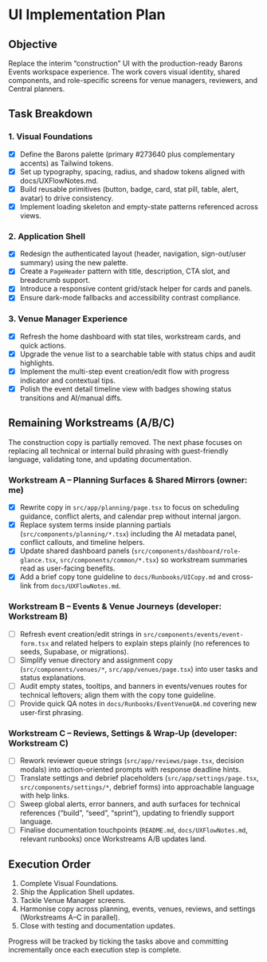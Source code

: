 # UI Implementation Plan

## Objective
Replace the interim “construction” UI with the production-ready Barons Events workspace experience. The work covers visual identity, shared components, and role-specific screens for venue managers, reviewers, and Central planners.

## Task Breakdown

### 1. Visual Foundations
- [x] Define the Barons palette (primary #273640 plus complementary accents) as Tailwind tokens.
- [x] Set up typography, spacing, radius, and shadow tokens aligned with docs/UXFlowNotes.md.
- [x] Build reusable primitives (button, badge, card, stat pill, table, alert, avatar) to drive consistency.
- [x] Implement loading skeleton and empty-state patterns referenced across views.

### 2. Application Shell
- [x] Redesign the authenticated layout (header, navigation, sign-out/user summary) using the new palette.
- [x] Create a `PageHeader` pattern with title, description, CTA slot, and breadcrumb support.
- [x] Introduce a responsive content grid/stack helper for cards and panels.
- [x] Ensure dark-mode fallbacks and accessibility contrast compliance.

### 3. Venue Manager Experience
- [x] Refresh the home dashboard with stat tiles, workstream cards, and quick actions.
- [x] Upgrade the venue list to a searchable table with status chips and audit highlights.
- [x] Implement the multi-step event creation/edit flow with progress indicator and contextual tips.
- [x] Polish the event detail timeline view with badges showing status transitions and AI/manual diffs.

## Remaining Workstreams (A/B/C)

The construction copy is partially removed. The next phase focuses on replacing all technical or internal build phrasing with guest-friendly language, validating tone, and updating documentation.

### Workstream A – Planning Surfaces & Shared Mirrors (owner: me)
- [x] Rewrite copy in `src/app/planning/page.tsx` to focus on scheduling guidance, conflict alerts, and calendar prep without internal jargon.
- [x] Replace system terms inside planning partials (`src/components/planning/*.tsx`) including the AI metadata panel, conflict callouts, and timeline helpers.
- [x] Update shared dashboard panels (`src/components/dashboard/role-glance.tsx`, `src/components/common/*.tsx`) so workstream summaries read as user-facing benefits.
- [x] Add a brief copy tone guideline to `docs/Runbooks/UICopy.md` and cross-link from `docs/UXFlowNotes.md`.

### Workstream B – Events & Venue Journeys (developer: Workstream B)
- [ ] Refresh event creation/edit strings in `src/components/events/event-form.tsx` and related helpers to explain steps plainly (no references to seeds, Supabase, or migrations).
- [ ] Simplify venue directory and assignment copy (`src/components/venues/*`, `src/app/venues/page.tsx`) into user tasks and status explanations.
- [ ] Audit empty states, tooltips, and banners in events/venues routes for technical leftovers; align them with the copy tone guideline.
- [ ] Provide quick QA notes in `docs/Runbooks/EventVenueQA.md` covering new user-first phrasing.

### Workstream C – Reviews, Settings & Wrap-Up (developer: Workstream C)
- [ ] Rework reviewer queue strings (`src/app/reviews/page.tsx`, decision modals) into action-oriented prompts with response deadline hints.
- [ ] Translate settings and debrief placeholders (`src/app/settings/page.tsx`, `src/components/settings/*`, debrief forms) into approachable language with help links.
- [ ] Sweep global alerts, error banners, and auth surfaces for technical references (“build”, “seed”, “sprint”), updating to friendly support language.
- [ ] Finalise documentation touchpoints (`README.md`, `docs/UXFlowNotes.md`, relevant runbooks) once Workstreams A/B updates land.

## Execution Order
1. Complete Visual Foundations.
2. Ship the Application Shell updates.
3. Tackle Venue Manager screens.
4. Harmonise copy across planning, events, venues, reviews, and settings (Workstreams A–C in parallel).
5. Close with testing and documentation updates.

Progress will be tracked by ticking the tasks above and committing incrementally once each execution step is complete.
